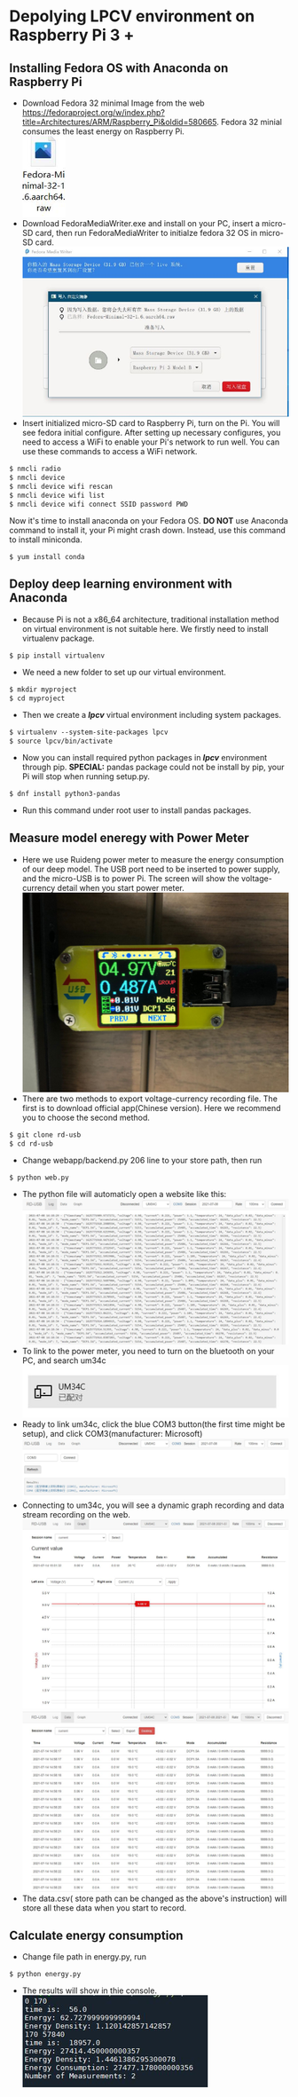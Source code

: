 Depolying LPCV environment on Raspberry Pi 3 +
===================================================
  
## Installing Fedora OS with Anaconda on Raspberry Pi   
  
- Download Fedora 32 minimal Image from the web <https://fedoraproject.org/w/index.php?title=Architectures/ARM/Raspberry_Pi&oldid=580665>. Fedora 32 minial consumes the least energy on Raspberry Pi.  
![Fedora 32 Minial](pictures/fedora32.jpg)
- Download FedoraMediaWriter.exe and install on your PC, insert a micro-SD card, then run FedoraMediaWriter to initialze fedora 32 OS in micro-SD card.   
![FedoraMediaWriter](pictures/fedoraWriter.jpg)
- Insert initialized micro-SD card to Raspberry Pi, turn on the Pi. You will see fedora initial configure. After setting up necessary configures, you need to access a WiFi to enable your Pi's network to run well. You can use these commands to access a WiFi network.  
```
$ nmcli radio
$ nmcli device
$ nmcli device wifi rescan
$ nmcli device wifi list
$ nmcli device wifi connect SSID password PWD  
```
Now it's time to install anaconda on your Fedora OS. **DO NOT** use Anaconda command to install it, your Pi might crash down. Instead, use this command to install miniconda.  
```
$ yum install conda
```
## Deploy deep learning environment with Anaconda
- Because Pi is not a x86_64 architecture, traditional installation method on virtual environment is not suitable here. We firstly need to install virtualenv package.  
```
$ pip install virtualenv
```
- We need a new folder to set up our virtual environment.
```
$ mkdir myproject
$ cd myproject
```
- Then we create a ***lpcv*** virtual environment including system packages.  
```
$ virtualenv --system-site-packages lpcv
$ source lpcv/bin/activate
```
- Now you can install required python packages in ***lpcv*** environment through pip. 
**SPECIAL:** pandas package could not be install by pip, your Pi will stop when running setup.py. 
```
$ dnf install python3-pandas
```
- Run this command under root user to install pandas packages.
## Measure model eneregy with Power Meter
- Here we use Ruideng power meter to measure the energy consumption of our deep model. The USB port need to be inserted to power supply, and the micro-USB is to power Pi. The screen will show the voltage-currency detail when you start power meter.
![USB Power Meter](pictures/power_meter.jpg)
- There are two methods to export voltage-currency recording file. The first is to download official app(Chinese version). Here we recommend you to choose the second method.  
```
$ git clone rd-usb
$ cd rd-usb
```
- Change webapp/backend.py 206 line to your store path, then run  
```
$ python web.py
```
- The python file will automaticly open a website like this:  
![Website](pictures/index.jpg)
- To link to the power meter, you need to turn on the bluetooth on your PC, and search um34c
![um34c](pictures/um34.jpg)
- Ready to link um34c, click the blue COM3 button(the first time might be setup), and click COM3(manufacturer: Microsoft)  
![COM3](pictures/com3M.jpg)
- Connecting to um34c, you will see a dynamic graph recording and data stream recording on the web.
![Dynamic Graph](pictures/graph.jpg)
![Data Stream](pictures/datastream.jpg)
- The data.csv( store path can be changed as the above's instruction) will store all these data when you start to record.  
## Calculate energy consumption
- Change file path in energy.py, run  
```
$ python energy.py
```
- The results will show in thie console.
![Energy Measurement](pictures/energy.jpg)


	 
